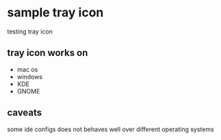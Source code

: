 # sample tray icon

testing tray icon

## tray icon works on

- mac os
- windows
- KDE
- GNOME

## caveats

some ide configs does not behaves well over different operating systems
